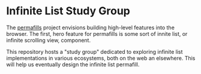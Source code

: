 # Infinite List Study Group

The [permafills](https://bit.ly/permafills) project envisions building high-level features into the browser. The first, hero feature for permafills is some sort of innite list, or infinite scrolling view, component.

This repository hosts a "study group" dedicated to exploring infinite list implementations in various ecosystems, both on the web an elsewhere. This will help us eventually design the infinite list permafill.